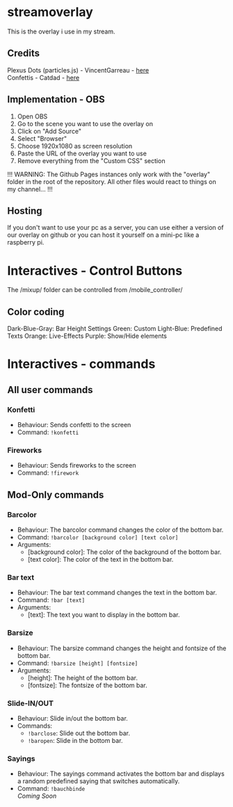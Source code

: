 # streamoverlay

This is the overlay i use in my stream.

## Credits

Plexus Dots (particles.js) - VincentGarreau - [here](https://github.com/VincentGarreau/particles.js)   
Confettis - Catdad - [here](https://github.com/catdad/canvas-confetti)  

## Implementation - OBS

1. Open OBS
2. Go to the scene you want to use the overlay on
3. Click on "Add Source"
4. Select "Browser"
5. Choose 1920x1080 as screen resolution
6. Paste the URL of the overlay you want to use
7. Remove everything from the "Custom CSS" section

!!! WARNING: The Github Pages instances only work with the "overlay" folder in the root of the repository. All other files would react to things on my channel... !!!


## Hosting
If you don't want to use your pc as a server, you can use either a version of our overlay on github or you can host it yourself on a mini-pc like a raspberry pi.


# Interactives - Control Buttons
The /mixup/ folder can be controlled from /mobile_controller/  

## Color coding
Dark-Blue-Gray: Bar Height Settings
Green: Custom
Light-Blue: Predefined Texts
Orange: Live-Effects
Purple: Show/Hide elements

# Interactives - commands

## All user commands

### Konfetti
- Behaviour: Sends confetti to the screen
- Command: `!konfetti`

### Fireworks
- Behaviour: Sends fireworks to the screen
- Command: `!firework`

## Mod-Only commands

### Barcolor
- Behaviour: The barcolor command changes the color of the bottom bar.
- Command: `!barcolor [background color] [text color]`
- Arguments: 
    - [background color]: The color of the background of the bottom bar.
    - [text color]: The color of the text in the bottom bar. 

### Bar text
- Behaviour: The bar text command changes the text in the bottom bar.
- Command: `!bar [text]`
- Arguments: 
    - [text]: The text you want to display in the bottom bar.

### Barsize
- Behaviour: The barsize command changes the height and fontsize of the bottom bar.
- Command: `!barsize [height] [fontsize]`
- Arguments: 
    - [height]: The height of the bottom bar.
    - [fontsize]: The fontsize of the bottom bar.

### Slide-IN/OUT
- Behaviour: Slide in/out the bottom bar.
- Commands:
    - `!barclose`: Slide out the bottom bar.
    - `!baropen`: Slide in the bottom bar.  

### Sayings
- Behaviour: The sayings command activates the bottom bar and displays a random predefined saying that switches automatically.
- Command: `!bauchbinde`  
_Coming Soon_